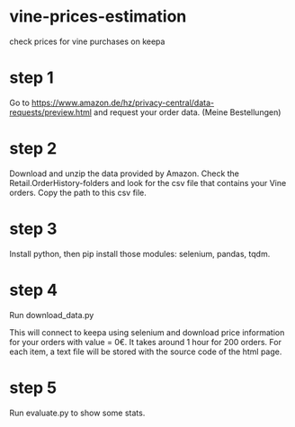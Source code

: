 # vine-prices-estimation
check prices for vine purchases on keepa

# step 1
Go to https://www.amazon.de/hz/privacy-central/data-requests/preview.html and request your order data. (Meine Bestellungen)

# step 2
Download and unzip the data provided by Amazon. Check the Retail.OrderHistory-folders and look for the csv file that contains your Vine orders. Copy the path to this csv file.

# step 3
Install python, then pip install those modules: selenium, pandas, tqdm.

# step 4
Run download_data.py

This will connect to keepa using selenium and download price information for your orders with value = 0€. It takes around 1 hour for 200 orders. For each item, a text file will be stored with the source code of the html page.

# step 5
Run evaluate.py to show some stats.
